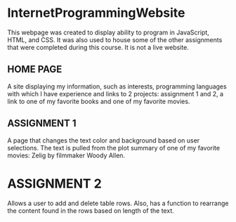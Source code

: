 # InternetProgrammingWebsite

This webpage was created to display ability to program in JavaScript, HTML, and CSS. It was also used to house some of the other assignments that were completed during this course. It is not a live website.

## HOME PAGE
A site displaying my information, such as interests, programming languages with which I have experience and links to 2 projects: assignment 1 and 2, a link to one of my favorite books and one of my favorite movies.

## ASSIGNMENT 1
A page that changes the text color and background based on user selections. The text is pulled from the plot summary of one of my favorite movies: Zelig by filmmaker Woody Allen.

# ASSIGNMENT 2
Allows a user to add and delete table rows. Also, has a function to rearrange the content found in the rows based on length of the text.
